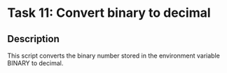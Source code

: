 # Task 11: Convert binary to decimal

## Description
This script converts the binary number stored in the environment variable BINARY to decimal.

